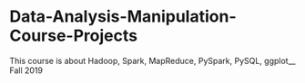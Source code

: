 # Data-Analysis-Manipulation-Course-Projects
This course is about Hadoop, Spark, MapReduce, PySpark, PySQL, ggplot__
Fall 2019
